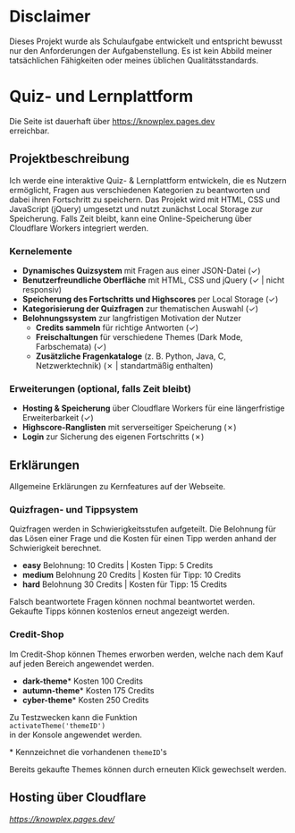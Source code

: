 # Disclaimer
Dieses Projekt wurde als Schulaufgabe entwickelt und entspricht bewusst nur den Anforderungen der Aufgabenstellung. Es ist kein Abbild meiner tatsächlichen Fähigkeiten oder meines üblichen Qualitätsstandards.

# Quiz- und Lernplattform

Die Seite ist dauerhaft über
https://knowplex.pages.dev <br>
erreichbar.

## Projektbeschreibung
Ich werde eine interaktive Quiz- & Lernplattform entwickeln, die es Nutzern ermöglicht, Fragen aus verschiedenen Kategorien zu beantworten und dabei ihren Fortschritt zu speichern. Das Projekt wird mit HTML, CSS und JavaScript (jQuery) umgesetzt und nutzt zunächst Local Storage zur Speicherung. Falls Zeit bleibt, kann eine Online-Speicherung über Cloudflare Workers integriert werden.

### Kernelemente
- **Dynamisches Quizsystem** mit Fragen aus einer JSON-Datei (✓)
- **Benutzerfreundliche Oberfläche** mit HTML, CSS und jQuery (✓ | nicht responsiv)
- **Speicherung des Fortschritts und Highscores** per Local Storage (✓)  
- **Kategorisierung der Quizfragen** zur thematischen Auswahl (✓)
- **Belohnungssystem** zur langfristigen Motivation der Nutzer 
  - **Credits sammeln** für richtige Antworten (✓)
  - **Freischaltungen** für verschiedene Themes (Dark Mode, Farbschemata) (✓)
  - **Zusätzliche Fragenkataloge** (z. B. Python, Java, C, Netzwerktechnik) (✗ | standartmäßig enthalten)

### Erweiterungen (optional, falls Zeit bleibt)
- **Hosting & Speicherung** über Cloudflare Workers für eine längerfristige Erweiterbarkeit (✓)
- **Highscore-Ranglisten** mit serverseitiger Speicherung (✗)
- **Login** zur Sicherung des eigenen Fortschritts (✗)

## Erklärungen
Allgemeine Erklärungen zu Kernfeatures auf der Webseite.

### Quizfragen- und Tippsystem
Quizfragen werden in Schwierigkeitsstufen aufgeteilt. Die Belohnung für das Lösen einer Frage und die Kosten
für einen Tipp werden anhand der Schwierigkeit berechnet.
- **easy** Belohnung: 10 Credits | Kosten Tipp: 5 Credits
- **medium** Belohnung 20 Credits | Kosten für Tipp: 10 Credits
- **hard** Belohnung 30 Credits | Kosten für Tipp: 15 Credits

Falsch beantwortete Fragen können nochmal beantwortet werden. <br>
Gekaufte Tipps können kostenlos erneut angezeigt werden.

### Credit-Shop
Im Credit-Shop können Themes erworben werden, welche nach dem Kauf auf jeden Bereich angewendet werden.
- **dark-theme*** Kosten 100 Credits
- **autumn-theme*** Kosten 175 Credits
- **cyber-theme*** Kosten 250 Credits

Zu Testzwecken kann die Funktion <br>
`activateTheme('themeID')` <br>
in der Konsole angewendet werden.

\* Kennzeichnet die vorhandenen `themeID`'s

Bereits gekaufte Themes können durch erneuten Klick gewechselt werden.

## Hosting über Cloudflare
*https://knowplex.pages.dev/*

